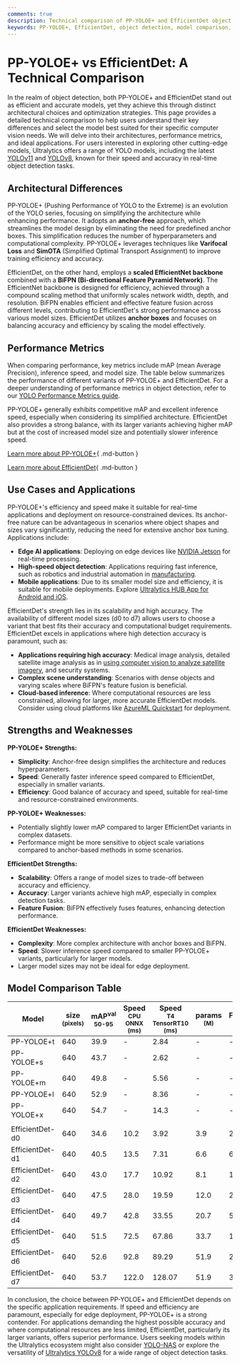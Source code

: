 ```yaml
---
comments: true
description: Technical comparison of PP-YOLOE+ and EfficientDet object detection models, including architecture, performance, use cases, mAP, and inference speed.
keywords: PP-YOLOE+, EfficientDet, object detection, model comparison, computer vision, AI, Ultralytics
---
```


# PP-YOLOE+ vs EfficientDet: A Technical Comparison

<script async src="https://cdn.jsdelivr.net/npm/chart.js@3.9.1/dist/chart.min.js"></script>
<script defer src="../../javascript/benchmark.js"></script>

<canvas id="modelComparisonChart" width="1024" height="400" active-models='["PP-YOLOE+", "EfficientDet"]'></canvas>

In the realm of object detection, both PP-YOLOE+ and EfficientDet stand out as efficient and accurate models, yet they achieve this through distinct architectural choices and optimization strategies. This page provides a detailed technical comparison to help users understand their key differences and select the model best suited for their specific computer vision needs. We will delve into their architectures, performance metrics, and ideal applications. For users interested in exploring other cutting-edge models, Ultralytics offers a range of YOLO models, including the latest [YOLOv11](https://docs.ultralytics.com/models/yolo11/) and [YOLOv8](https://docs.ultralytics.com/models/yolov8/), known for their speed and accuracy in real-time object detection tasks.

## Architectural Differences

PP-YOLOE+ (Pushing Performance of YOLO to the Extreme) is an evolution of the YOLO series, focusing on simplifying the architecture while enhancing performance. It adopts an **anchor-free** approach, which streamlines the model design by eliminating the need for predefined anchor boxes. This simplification reduces the number of hyperparameters and computational complexity. PP-YOLOE+ leverages techniques like **Varifocal Loss** and **SimOTA** (Simplified Optimal Transport Assignment) to improve training efficiency and accuracy.

EfficientDet, on the other hand, employs a **scaled EfficientNet backbone** combined with a **BiFPN (Bi-directional Feature Pyramid Network)**. The EfficientNet backbone is designed for efficiency, achieved through a compound scaling method that uniformly scales network width, depth, and resolution. BiFPN enables efficient and effective feature fusion across different levels, contributing to EfficientDet's strong performance across various model sizes. EfficientDet utilizes **anchor boxes** and focuses on balancing accuracy and efficiency by scaling the model effectively.

## Performance Metrics

When comparing performance, key metrics include mAP (mean Average Precision), inference speed, and model size. The table below summarizes the performance of different variants of PP-YOLOE+ and EfficientDet. For a deeper understanding of performance metrics in object detection, refer to our [YOLO Performance Metrics guide](https://docs.ultralytics.com/guides/yolo-performance-metrics/).

PP-YOLOE+ generally exhibits competitive mAP and excellent inference speed, especially when considering its simplified architecture. EfficientDet also provides a strong balance, with its larger variants achieving higher mAP but at the cost of increased model size and potentially slower inference speed.

[Learn more about PP-YOLOE+](https://github.com/PaddlePaddle/PaddleDetection/tree/develop/configs/ppyoloe){ .md-button }

[Learn more about EfficientDet](https://github.com/google/automl/tree/master/efficientdet){ .md-button }

## Use Cases and Applications

PP-YOLOE+'s efficiency and speed make it suitable for real-time applications and deployment on resource-constrained devices. Its anchor-free nature can be advantageous in scenarios where object shapes and sizes vary significantly, reducing the need for extensive anchor box tuning. Applications include:

- **Edge AI applications**: Deploying on edge devices like [NVIDIA Jetson](https://docs.ultralytics.com/guides/nvidia-jetson/) for real-time processing.
- **High-speed object detection**: Applications requiring fast inference, such as robotics and industrial automation in [manufacturing](https://www.ultralytics.com/solutions/ai-in-manufacturing).
- **Mobile applications**: Due to its smaller model size and efficiency, it is suitable for mobile deployments. Explore [Ultralytics HUB App for Android and iOS](https://docs.ultralytics.com/hub/app/).

EfficientDet's strength lies in its scalability and high accuracy. The availability of different model sizes (d0 to d7) allows users to choose a variant that best fits their accuracy and computational budget requirements. EfficientDet excels in applications where high detection accuracy is paramount, such as:

- **Applications requiring high accuracy**: Medical image analysis, detailed satellite image analysis as in [using computer vision to analyze satellite imagery](https://www.ultralytics.com/blog/using-computer-vision-to-analyse-satellite-imagery), and security systems.
- **Complex scene understanding**: Scenarios with dense objects and varying scales where BiFPN's feature fusion is beneficial.
- **Cloud-based inference**: Where computational resources are less constrained, allowing for larger, more accurate EfficientDet models. Consider using cloud platforms like [AzureML Quickstart](https://docs.ultralytics.com/guides/azureml-quickstart/) for deployment.

## Strengths and Weaknesses

**PP-YOLOE+ Strengths:**

- **Simplicity**: Anchor-free design simplifies the architecture and reduces hyperparameters.
- **Speed**: Generally faster inference speed compared to EfficientDet, especially in smaller variants.
- **Efficiency**: Good balance of accuracy and speed, suitable for real-time and resource-constrained environments.

**PP-YOLOE+ Weaknesses:**

- Potentially slightly lower mAP compared to larger EfficientDet variants in complex datasets.
- Performance might be more sensitive to object scale variations compared to anchor-based methods in some scenarios.

**EfficientDet Strengths:**

- **Scalability**: Offers a range of model sizes to trade-off between accuracy and efficiency.
- **Accuracy**: Larger variants achieve high mAP, especially in complex detection tasks.
- **Feature Fusion**: BiFPN effectively fuses features, enhancing detection performance.

**EfficientDet Weaknesses:**

- **Complexity**: More complex architecture with anchor boxes and BiFPN.
- **Speed**: Slower inference speed compared to smaller PP-YOLOE+ variants, particularly for larger models.
- Larger model sizes may not be ideal for edge deployment.

## Model Comparison Table

| Model           | size<br><sup>(pixels) | mAP<sup>val<br>50-95 | Speed<br><sup>CPU ONNX<br>(ms) | Speed<br><sup>T4 TensorRT10<br>(ms) | params<br><sup>(M) | FLOPs<br><sup>(B) |
| --------------- | --------------------- | -------------------- | ------------------------------ | ----------------------------------- | ------------------ | ----------------- |
| PP-YOLOE+t      | 640                   | 39.9                 | -                              | 2.84                                | -                  | -                 |
| PP-YOLOE+s      | 640                   | 43.7                 | -                              | 2.62                                | -                  | -                 |
| PP-YOLOE+m      | 640                   | 49.8                 | -                              | 5.56                                | -                  | -                 |
| PP-YOLOE+l      | 640                   | 52.9                 | -                              | 8.36                                | -                  | -                 |
| PP-YOLOE+x      | 640                   | 54.7                 | -                              | 14.3                                | -                  | -                 |
|                 |                       |                      |                                |                                     |                    |                   |
| EfficientDet-d0 | 640                   | 34.6                 | 10.2                           | 3.92                                | 3.9                | 2.54              |
| EfficientDet-d1 | 640                   | 40.5                 | 13.5                           | 7.31                                | 6.6                | 6.1               |
| EfficientDet-d2 | 640                   | 43.0                 | 17.7                           | 10.92                               | 8.1                | 11.0              |
| EfficientDet-d3 | 640                   | 47.5                 | 28.0                           | 19.59                               | 12.0               | 24.9              |
| EfficientDet-d4 | 640                   | 49.7                 | 42.8                           | 33.55                               | 20.7               | 55.2              |
| EfficientDet-d5 | 640                   | 51.5                 | 72.5                           | 67.86                               | 33.7               | 130.0             |
| EfficientDet-d6 | 640                   | 52.6                 | 92.8                           | 89.29                               | 51.9               | 226.0             |
| EfficientDet-d7 | 640                   | 53.7                 | 122.0                          | 128.07                              | 51.9               | 325.0             |

In conclusion, the choice between PP-YOLOE+ and EfficientDet depends on the specific application requirements. If speed and efficiency are paramount, especially for edge deployment, PP-YOLOE+ is a strong contender. For applications demanding the highest possible accuracy and where computational resources are less limited, EfficientDet, particularly its larger variants, offers superior performance. Users seeking models within the Ultralytics ecosystem might also consider [YOLO-NAS](https://docs.ultralytics.com/models/yolo-nas/) or explore the versatility of [Ultralytics YOLOv8](https://www.ultralytics.com/yolo) for a wide range of object detection tasks.
